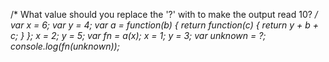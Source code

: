 /* What value should you replace the '?' with to make the output read 10? */
var x = 6;
var y = 4;
var a = function(b) { return function(c) { return y + b + c; } };
x = 2;
y = 5;
var fn = a(x);
x = 1;
y = 3;
var unknown = ?;
console.log(fn(unknown));*